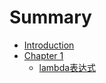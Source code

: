 # Summary

* [Introduction](README.md)
* [Chapter 1](chapter1/README.md)
   * [lambda表达式](chapter1/lambda_biao_da_shi.md)

